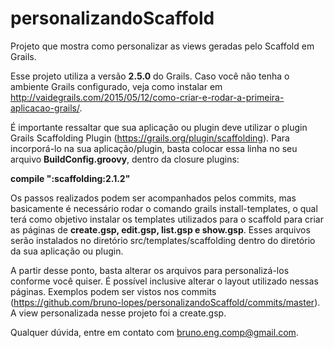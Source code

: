 # personalizandoScaffold
Projeto que mostra como personalizar as views geradas pelo Scaffold em Grails.

Esse projeto utiliza a versão <b>2.5.0</b> do Grails. Caso você não tenha o ambiente Grails configurado, veja como instalar em http://vaidegrails.com/2015/05/12/como-criar-e-rodar-a-primeira-aplicacao-grails/.

É importante ressaltar que sua aplicação ou plugin deve utilizar o plugin Grails Scaffolding Plugin (https://grails.org/plugin/scaffolding). Para incorporá-lo na sua aplicação/plugin, basta colocar essa linha no seu arquivo <b>BuildConfig.groovy</b>, dentro da closure plugins:

<b>compile ":scaffolding:2.1.2"</b>

Os passos realizados podem ser acompanhados pelos commits, mas basicamente é necessário rodar o comando grails install-templates, o qual terá como objetivo instalar os templates utilizados para o scaffold para criar as páginas de <b>create.gsp, edit.gsp, list.gsp e show.gsp</b>. Esses arquivos serão instalados no diretório src/templates/scaffolding dentro do diretório da sua aplicação ou plugin.

A partir desse ponto, basta alterar os arquivos para personalizá-los conforme você quiser. É possível inclusive alterar o layout utilizado nessas páginas. Exemplos podem ser vistos nos commits (https://github.com/bruno-lopes/personalizandoScaffold/commits/master). A view personalizada nesse projeto foi a create.gsp.

Qualquer dúvida, entre em contato com bruno.eng.comp@gmail.com.
